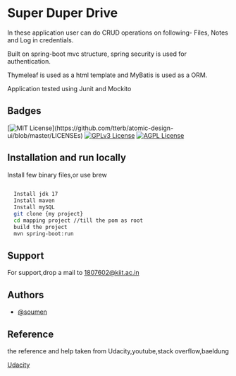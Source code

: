 
# Super Duper Drive

In these application user can do CRUD operations on following- Files, Notes and Log in
credentials.

Built on spring-boot mvc structure, spring security is used for authentication.

Thymeleaf is used as a html template and MyBatis is used as a ORM.

Application tested using Junit and Mockito
## Badges


[![MIT License](https://img.shields.io/apm/l/atomic-design-ui.svg?)](https://github.com/tterb/atomic-design-ui/blob/master/LICENSEs)
[![GPLv3 License](https://img.shields.io/badge/License-GPL%20v3-yellow.svg)](https://opensource.org/licenses/)
[![AGPL License](https://img.shields.io/badge/license-AGPL-blue.svg)](http://www.gnu.org/licenses/agpl-3.0)


## Installation and run locally

Install few binary files,or use brew

```bash
  
  Install jdk 17
  Install maven
  Install mySQL
  git clone {my project}
  cd mapping project //till the pom as root
  build the project
  mvn spring-boot:run


```
    
## Support

For support,drop a mail to 1807602@kiit.ac.in


## Authors

- [@soumen](https://github.com/soumen72)


## Reference


the reference and help taken from Udacity,youtube,stack overflow,baeldung

[Udacity](https://www.udacity.com/course/java-developer-nanodegree--nd035)

